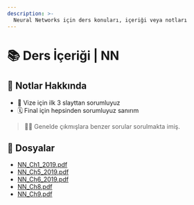 ```yaml
---
description: >-
  Neural Networks için ders konuları, içeriği veya notları
---
```


# 📚 Ders İçeriği  \| NN

## 📢 Notlar Hakkında

- 📅 Vize için ilk 3 slayttan sorumluyuz
- 🗓️ Final için hepsinden sorumluyuz sanırım

> 🕵️‍♂️ Genelde çıkmışlara benzer sorular sorulmakta imiş.

## 📂 Dosyalar

<!--YPackage.YGitbookIntegration-tarafından-otomatik-oluşturulmuştur-->

- [NN_Ch1_2019.pdf](NN_Ch1_2019.pdf)
- [NN_Ch5_2019.pdf](NN_Ch5_2019.pdf)
- [NN_Ch6_2019.pdf](NN_Ch6_2019.pdf)
- [NN_Ch8.pdf](NN_Ch8.pdf)
- [NN_Ch9.pdf](NN_Ch9.pdf)

<!--YPackage.YGitbookIntegration-tarafından-otomatik-oluşturulmuştur-->
